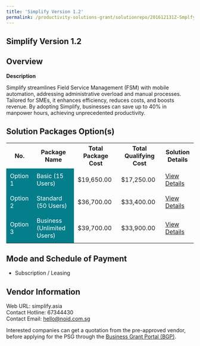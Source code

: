 ```yaml
---
title: 'Simplify Version 1.2'
permalink: /productivity-solutions-grant/solutionrepo/201612131Z-Smplfy-v-12-BC
---
```


## Simplify Version 1.2

## Overview

**Description**

Simplify streamlines Field Service Management (FSM) with mobile automation, addressing administrative overload and manual processes. Tailored for SMEs, it enhances efficiency, reduces costs, and boosts revenue. By adopting Simplify, businesses can save up to 40% in manpower hours, achieving unprecedented productivity.

## Solution Packages Option(s)

<table>
<tr>
<th><b>No.</b></th>
<th><b>Package Name</b></th>
<th><b>Total Package Cost</b></th>
<th><b>Total Qualifying Cost</b></th>
<th><b>Solution Details</b></th>
</tr>
<tr>
<td style='padding: 10px; background-color: #037E8A; color: #FFFFFF;'>Option 1</td>
<td style='padding: 10px; background-color: #037E8A; color: #FFFFFF;'>Basic (15 Users)</td>
<td style='padding: 10px;'>$19,650.00</td>
<td style='padding: 10px;'>$17,250.00</td>
<td style='padding: 10px;'><a href='/psg/201612131Z_20230226_17102024_Desensitised_Annex3_Part1.pdf' target='_blank'>View Details</a></td>
</tr>
<tr>
<td style='padding: 10px; background-color: #037E8A; color: #FFFFFF;'>Option 2</td>
<td style='padding: 10px; background-color: #037E8A; color: #FFFFFF;'>Standard (50 Users)</td>
<td style='padding: 10px;'>$36,700.00</td>
<td style='padding: 10px;'>$33,400.00</td>
<td style='padding: 10px;'><a href='/psg/201612131Z_20230226_17102024_Desensitised_Annex3_Part2.pdf' target='_blank'>View Details</a></td>
</tr>
<tr>
<td style='padding: 10px; background-color: #037E8A; color: #FFFFFF;'>Option 3</td>
<td style='padding: 10px; background-color: #037E8A; color: #FFFFFF;'>Business (Unlimited Users)</td>
<td style='padding: 10px;'>$39,700.00</td>
<td style='padding: 10px;'>$33,900.00</td>
<td style='padding: 10px;'><a href='/psg/201612131Z_20230226_17102024_Desensitised_Annex3_Part3.pdf' target='_blank'>View Details</a></td>
</tr>
</table>

## Mode and Schedule of Payment

 - Subscription / Leasing

## Vendor Information

 Web URL: simplify.asia <br>Contact Hotline: 67344430 <br>Contact Email: hello@noid.com.sg <br>

Interested companies can get a quotation from the pre-approved vendor, before applying for the PSG through the <a href='https://www.businessgrants.gov.sg/' target='_blank' rel='noopener'>Business Grant Portal (BGP)</a>.

<script src="/jquery/resize-tables.js"></script>
